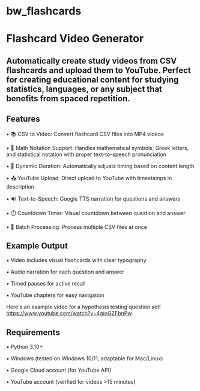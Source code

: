 # bw_flashcards

# Flashcard Video Generator

## Automatically create study videos from CSV flashcards and upload them to YouTube. Perfect for creating educational content for studying statistics, languages, or any subject that benefits from spaced repetition.

## Features

•	📚 CSV to Video: Convert flashcard CSV files into MP4 videos

•	🔢 Math Notation Support: Handles mathematical symbols, Greek letters, and statistical notation with proper text-to-speech pronunciation

•	🎨 Dynamic Duration: Automatically adjusts timing based on content length

•	📤 YouTube Upload: Direct upload to YouTube with timestamps in description

•	🔊 Text-to-Speech: Google TTS narration for questions and answers

•	⏱️ Countdown Timer: Visual countdown between question and answer

•	🎯 Batch Processing: Process multiple CSV files at once


## Example Output

•	Video includes visual flashcards with clear typography

•	Audio narration for each question and answer

•	Timed pauses for active recall

•	YouTube chapters for easy navigation

Here's an example video for a hypothesis testing question set! https://www.youtube.com/watch?v=4gioGZFbnPw

## Requirements

•	Python 3.10+

•	Windows (tested on Windows 10/11, adaptable for Mac/Linux)

•	Google Cloud account (for YouTube API)

•	YouTube account (verified for videos >15 minutes)
